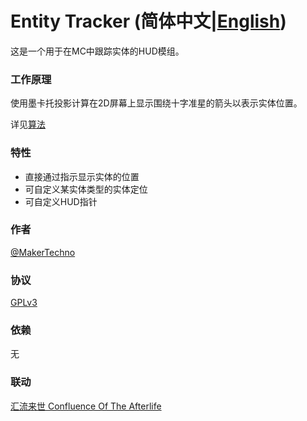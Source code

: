# Entity Tracker (简体中文|[English](README_EN.MD))
这是一个用于在MC中跟踪实体的HUD模组。
### 工作原理
使用墨卡托投影计算在2D屏幕上显示围绕十字准星的箭头以表示实体位置。

详见[算法](ALGORITHM.MD)
### 特性
- 直接通过指示显示实体的位置
- 可自定义某实体类型的实体定位
- 可自定义HUD指针
### 作者
[@MakerTechno](https://github.com/MakerTechno)
### 协议
[GPLv3](https://www.gnu.org/licenses/gpl-3.0.html)
### 依赖
无
### 联动
[汇流来世 Confluence Of The Afterlife](https://github.com/MagicHarp/confluence)
